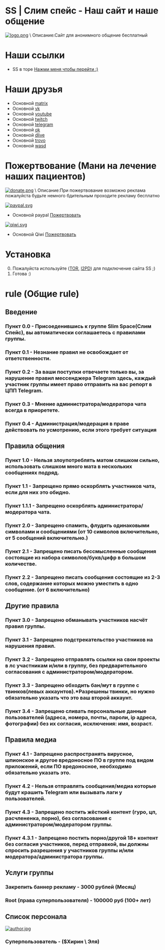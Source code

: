 # SS | Слим спейс - Наш сайт и наше общение
[![logo.png](https://github.com/AliensRedSoftware/slim-space/blob/main/img/logo.png)](https://github.com/AliensRedSoftware/slim-space/blob/main/img/logo.png)
\ Описание:Сайт для анонимного общение бесплатный

# Наши ссылки
* SS в торе [Нажми меня чтобы перейти :)](http://nzonq5ckiszeqfslp6sxsla3o6qarqselbuct6jgbd3jpf6mopnn2fqd.onion)

# Наши друзья
* Основной [matrix](http://zccl.xyz/CwcS)
* Основной [vk](http://zccl.xyz/1xcS)
* Основной [youtube](http://zccl.xyz/2xcS)
* Основной [twitch](http://zccl.xyz/3xcS)
* Основной [telegram](http://zccl.xyz/4xcS)
* Основной [ok](http://zccl.xyz/5xcS)
* Основной [dlive](http://zccl.xyz/RxcS)
* Основной [trovo](http://zccl.xyz/6xcS)
* Основной [wasd](http://zccl.xyz/TxcS)

# Пожертвование (Мани на лечение наших пациентов)
[![donate.png](https://github.com/AliensRedSoftware/slim-space/blob/main/img/donate.png)](https://github.com/AliensRedSoftware/slim-space/blob/main/img/donate.png)
\ Описание:При пожертвование возможно реклама пожалуйста будьте немного бдительным проходите рекламу бесплатно

[![paypal.svg](https://github.com/AliensRedSoftware/slim-space/blob/main/img/paypal.svg)](https://github.com/AliensRedSoftware/slim-space/blob/main/img/paypal.svg)
* Основной paypal [Пожертвовать](https://paypal.me/xirin1337)

[![qiwi.svg](https://github.com/AliensRedSoftware/slim-space/blob/main/img/qiwi.svg)](https://github.com/AliensRedSoftware/slim-space/blob/main/img/qiwi.svg)
* Основной Qiwi [Пожертвовать](http://zccl.xyz/9xcS)

# Установка
0. Пожалуйста используйте ([TOR](https://www.torproject.org/), [I2PD](https://i2pd.website/)) для подключение сайта SS ;)
1. Готова :)

# rule (Общие rule)

## Введение

### Пункт 0.0 - Присоеденившись к группе Slim Space(Слим Спейс), вы автоматически соглашаетесь с правилами группы.

### Пункт 0.1 - Незнание правил не освобождает от ответственности.

### Пункт 0.2 - За ваши поступки отвечаете только вы, за нарушение правил мессенджера Telegram здесь, каждый участник группы имеет право отправить на вас репорт в ЦПП Telegram.

### Пункт 0.3 - Мнение администратора/модератора чата всегда в приоретете.

### Пункт 0.4 - Администрация/модерация в праве действовать по усмотрению, если этого требует ситуация 

## Правила общения

### Пункт 1.0 - Нельзя злоупотреблять матом слишком сильно, использовать слишком много мата в нескольких сообщениях подряд.

### Пункт 1.1 - Запрещено прямо оскорблять участников чата, если для них это обидно. 

### Пункт 1.1.1 - Запрещено оскорблять администратора/модератора чата.

### Пункт 2.0 - Запрещено спамить, флудить одинаковыми символами и сообщениями (от 10 символов включительно, от 5 сообщений включительно.) 

### Пункт 2.1 - Запрещено писать бессмысленные сообщения состоящие из набора символов/букв/цифр в большом количестве.

### Пункт 2.2 - Запрещено писать сообщения состоящие из 2-3 слов, содержание которых можно уместить в одно сообщение. (от 6 включительно) 

## Другие правила

### Пункт 3.0 - Запрещено обманывать участников насчёт правил группы.

### Пункт 3.1 - Запрещено подстрекательство участников на нарушения правил.

### Пункт 3.2 - Запрещено отправлять ссылки на свои проекты в лс участникам и/или в группу, без предварительного согласования с администратором/модератором. 

### Пункт 3.3 - Запрещено обходить бан/мут в группе с твинков(левых аккаунтов).*Разрешены твинки, но нужно обязательно указать что это ваш второй аккаунт.

### Пункт 3.4 - Запрещено сливать персональные данные пользователей (адреса, номера, почты, пароли, ip адреса, фотографии) без их согласия, исключения: имя, возраст. 

## Правила медиа

### Пункт 4.1 - Запрещено распространять вирусное, шпионское и другое вредоносное ПО в группе под видом приложений, если ПО вредоносное, необходимо обязательно указать это. 

### Пункт 4.2 - Нельзя отправлять сообщения/медиа которые будут крашить Telegram или вызывать лаги у пользователей. 

### Пункт 4.3 - Запрещено постить жёсткий контент (гуро, цп, расчлененка, порно), без согласования с администратором/модератором группы. 

### Пункт 4.3.1 - Запрещено постить порно/другой 18+ контент без согласия участников, перед отправкой, вы должны спросить разрешения у участников группы и/или модератора/администратора группы.

## Услуги группы

### Закрепить баннер рекламу - 3000 рублей (Месяц) 
### Root (права суперпользователя) - 100000 руб (100+ лет)

## Список персонала
[![author.jpg](https://github.com/AliensRedSoftware/slim-space/blob/main/img/author.jpg)](https://github.com/AliensRedSoftware/slim-space/blob/main/img/author.jpg)
### Суперпользователь - ($Хирин \ Эля)


